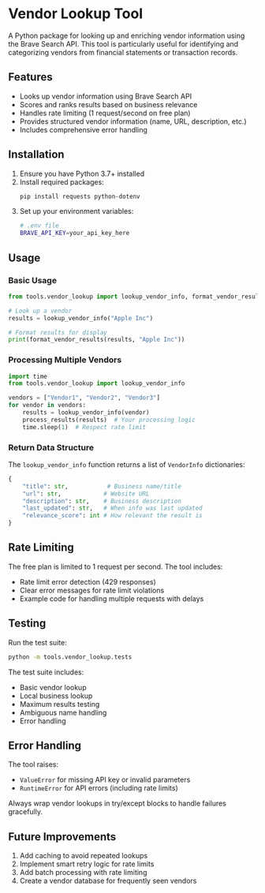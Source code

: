 # Vendor Lookup Tool

A Python package for looking up and enriching vendor information using the Brave Search API. This tool is particularly useful for identifying and categorizing vendors from financial statements or transaction records.

## Features

- Looks up vendor information using Brave Search API
- Scores and ranks results based on business relevance
- Handles rate limiting (1 request/second on free plan)
- Provides structured vendor information (name, URL, description, etc.)
- Includes comprehensive error handling

## Installation

1. Ensure you have Python 3.7+ installed
2. Install required packages:
   ```bash
   pip install requests python-dotenv
   ```
3. Set up your environment variables:
   ```bash
   # .env file
   BRAVE_API_KEY=your_api_key_here
   ```

## Usage

### Basic Usage

```python
from tools.vendor_lookup import lookup_vendor_info, format_vendor_results

# Look up a vendor
results = lookup_vendor_info("Apple Inc")

# Format results for display
print(format_vendor_results(results, "Apple Inc"))
```

### Processing Multiple Vendors

```python
import time
from tools.vendor_lookup import lookup_vendor_info

vendors = ["Vendor1", "Vendor2", "Vendor3"]
for vendor in vendors:
    results = lookup_vendor_info(vendor)
    process_results(results)  # Your processing logic
    time.sleep(1)  # Respect rate limit
```

### Return Data Structure

The `lookup_vendor_info` function returns a list of `VendorInfo` dictionaries:

```python
{
    "title": str,           # Business name/title
    "url": str,            # Website URL
    "description": str,    # Business description
    "last_updated": str,   # When info was last updated
    "relevance_score": int # How relevant the result is
}
```

## Rate Limiting

The free plan is limited to 1 request per second. The tool includes:
- Rate limit error detection (429 responses)
- Clear error messages for rate limit violations
- Example code for handling multiple requests with delays

## Testing

Run the test suite:
```bash
python -m tools.vendor_lookup.tests
```

The test suite includes:
- Basic vendor lookup
- Local business lookup
- Maximum results testing
- Ambiguous name handling
- Error handling

## Error Handling

The tool raises:
- `ValueError` for missing API key or invalid parameters
- `RuntimeError` for API errors (including rate limits)

Always wrap vendor lookups in try/except blocks to handle failures gracefully.

## Future Improvements

1. Add caching to avoid repeated lookups
2. Implement smart retry logic for rate limits
3. Add batch processing with rate limiting
4. Create a vendor database for frequently seen vendors 